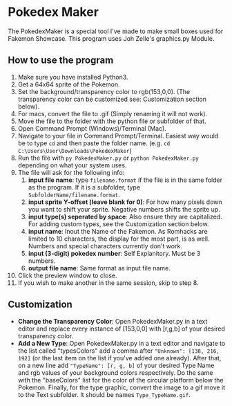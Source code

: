 # Pokedex Maker

The PokedexMaker is a special tool I've made to make small boxes used for Fakemon Showcase.
This program uses Joh Zelle's graphics.py Module.

## How to use the program
1. Make sure you have installed Python3.
2. Get a 64x64 sprite of the Pokemon.
3. Set the background/transparency color to rgb(153,0,0). (The transparency color can be customized see: Customization section below).
4. For macs, convert the file to .gif (Simply renaming it will not work).
5. Move the file to the folder with the python file or subfolder of that.
6. Open Command Prompt (Windows)/Terminal (Mac).
7. Navigate to your file in Command Prompt/Terminal. Easiest way would be to type `cd` and then paste the folder name. (e.g. `cd C:\Users\User\Downloads\PokedexMaker`)
8. Run the file with `py PokedexMaker.py` or `python PokedexMaker.py` depending on what your system uses.
9. The file will ask for the following info:
	1. **input file name**: type `filename.format` if the file is in the same folder as the program. If it is a subfolder, type `SubfolderName/filename.format`.
	2. **input sprite Y-offset (leave blank for 0)**: For how many pixels down you want to shift your sprite. Negative numbers shifts the sprite up.
	3. **input type(s) seperated by space**: Also ensure they are capitalized. For adding custom types, see the Customization section below.
	4. **input name**: Inout the Name of the Fakemon. As Romhacks are limited to 10 characters, the display for the most part, is as well. Numbers and special characters currently don't work.
	5. **input (3-digit) pokedex number**: Self Explanitory. Must be 3 numbers.
	6. **output file name**: Same format as input file name.
10. Click the preview window to close.
11. If you wish to make another in the same session, skip to step 8.

## Customization
* **Change the Transparency Color**: Open PokedexMaker.py in a text editor and replace every instance of [153,0,0] with [r,g,b] of your desired transparency color.
* **Add a New Type**:  Open PokedexMaker.py in a text editor and navigate to the list called "typesColors" add a comma after `"Unknown": [138, 216, 192]` (or the last item on the list if you've added one already). After that, on a new line add `"TypeName": [r, g, b]` of your desired Type Name and rgb values of your background colors respectively. Do the same with the "baseColors" list for the color of the circular platform below the Pokemon. Finally, for the type graphic, convert the image to a gif move it to the Text subfolder. It should be names `Type_TypeName.gif`.